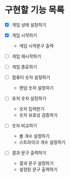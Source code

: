 # 구현할 기능 목록

- [x] 게임 상태 설정하기

- [x] 게임 시작하기
    - 게임 시작문구 출력

- [ ] 게임 재시작하기

- [ ] 게임 종료하기

- [ ] 컴퓨터 숫자 설정하기
    - 랜덤 숫자 설정하기

- [ ] 유저 숫자 설정하기
    - 숫자 입력받기
    - 숫자 유효성 검증하기

- [ ] 숫자 비교하기
    - 볼 개수 설정하기
    - 스트라이크 개수 설정하기

- [ ] 결과 문구 출력하기
    - 결과 문구 설정하기
    - 설정된 문구 출력하기